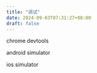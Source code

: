 ```yaml
---
title: "调试"
date: 2024-09-03T07:31:27+08:00
draft: false
---
```


chrome devtools

android simulator

ios simulator
